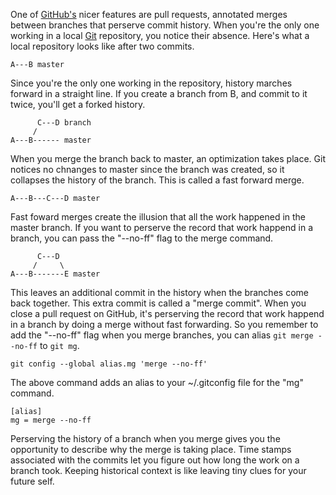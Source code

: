 <!--
title: Local pull requests in Git
created: 4 July 2013 - 8:01 am
updated: 6 July 2013 - 1:56 pm
publish: 9 July 2013
slug: git-merge
tags: git, coding
-->

One of [GitHub's][] nicer features are pull requests, annotated merges between
branches that perserve commit history. When you're the only one working in a
local [Git][] repository, you notice their absence. Here's what a local
repository looks like after two commits.

    A---B master

Since you're the only one working in the repository, history marches forward in
a straight line. If you create a branch from B, and commit to it twice, you'll
get a forked history.

          C---D branch
         /
    A---B------ master

When you merge the branch back to master, an optimization takes place. Git
notices no chnanges to master since the branch was created, so it collapses the
history of the branch. This is called a fast forward merge.

    A---B---C---D master

Fast foward merges create the illusion that all the work happened in the master
branch. If you want to perserve the record that work happend in a branch, you
can pass the "--no-ff" flag to the merge command.

          C---D
         /     \
    A---B-------E master

This leaves an additional commit in the history when the branches come back
together. This extra commit is called a "merge commit". When you close a pull
request on GitHub, it's perserving the record that work happend in a branch by
doing a merge without fast forwarding. So you remember to add the "--no-ff" flag
when you merge branches, you can alias `git merge --no-ff` to `git mg`.

    git config --global alias.mg 'merge --no-ff'

The above command adds an alias to your ~/.gitconfig file for the "mg" command.

    [alias]
    mg = merge --no-ff

Perserving the history of a branch when you merge gives you the opportunity to
describe why the merge is taking place. Time stamps associated with the commits
let you figure out how long the work on a branch took. Keeping historical
context is like leaving tiny clues for your future self.


[Git]: http://git-scm.org/ "Git is a free and open source distributed version control system designed to handle everything from small to very large projects with speed and efficiency."
[GitHub's]: https://github.com/ "GitHub is a platform for social coding."
